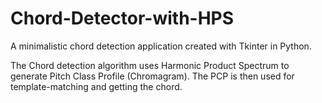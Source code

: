 # Chord-Detector-with-HPS
A minimalistic chord detection application created with Tkinter in Python.

The Chord detection algorithm uses Harmonic Product Spectrum to generate Pitch Class Profile (Chromagram). The PCP is then used for template-matching and getting the chord.
